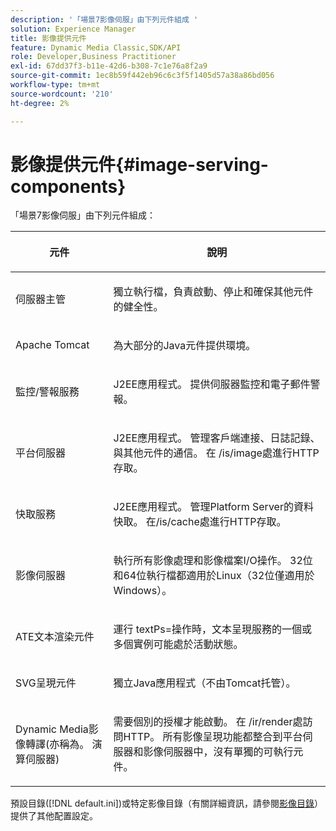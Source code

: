 ```yaml
---
description: '「場景7影像伺服」由下列元件組成 '
solution: Experience Manager
title: 影像提供元件
feature: Dynamic Media Classic,SDK/API
role: Developer,Business Practitioner
exl-id: 67dd37f3-b11e-42d6-b308-7c1e76a8f2a9
source-git-commit: 1ec8b59f442eb96c6c3f5f1405d57a38a86bd056
workflow-type: tm+mt
source-wordcount: '210'
ht-degree: 2%

---
```


# 影像提供元件{#image-serving-components}

「場景7影像伺服」由下列元件組成：

<table id="table_534AF33FE5C4453EACAE0DF35E8E3B63"> 
 <thead> 
  <tr> 
   <th colname="col1" class="entry"> <p>元件 </p> </th> 
   <th colname="col2" class="entry"> <p>說明 </p> </th> 
  </tr>
 </thead>
 <tbody> 
  <tr> 
   <td colname="col1"> <p>伺服器主管 </p> </td> 
   <td colname="col2"> <p>獨立執行檔，負責啟動、停止和確保其他元件的健全性。 </p> </td> 
  </tr> 
  <tr> 
   <td colname="col1"> <p>Apache Tomcat </p> </td> 
   <td colname="col2"> <p>為大部分的Java元件提供環境。 </p> </td> 
  </tr> 
  <tr> 
   <td colname="col1"> <p>監控/警報服務 </p> </td> 
   <td colname="col2"> <p>J2EE應用程式。 提供伺服器監控和電子郵件警報。 </p> </td> 
  </tr> 
  <tr> 
   <td colname="col1"> <p>平台伺服器 </p> </td> 
   <td colname="col2"> <p>J2EE應用程式。 管理客戶端連接、日誌記錄、與其他元件的通信。 在<span class="filepath"> /is/image</span>處進行HTTP存取。 </p> </td> 
  </tr> 
  <tr> 
   <td colname="col1"> <p>快取服務 </p> </td> 
   <td colname="col2"> <p>J2EE應用程式。 管理Platform Server的資料快取。 在/is/cache處進行HTTP存取。 </p> </td> 
  </tr> 
  <tr> 
   <td colname="col1"> <p>影像伺服器 </p> </td> 
   <td colname="col2"> <p>執行所有影像處理和影像檔案I/O操作。 32位和64位執行檔都適用於Linux（32位僅適用於Windows）。 </p> </td> 
  </tr> 
  <tr> 
   <td colname="col1"> <p>ATE文本渲染元件 </p> </td> 
   <td colname="col2"> <p>運行<span class="codeph"> textPs=</span>操作時，文本呈現服務的一個或多個實例可能處於活動狀態。 </p> </td> 
  </tr> 
  <tr> 
   <td colname="col1"> <p>SVG呈現元件 </p> </td> 
   <td colname="col2"> <p>獨立Java應用程式（不由Tomcat托管）。 </p> </td> 
  </tr> 
  <tr> 
   <td colname="col1"> <p>Dynamic Media影像轉譯(亦稱為。 演算伺服器) </p> </td> 
   <td colname="col2"> <p>需要個別的授權才能啟動。 在<span class="filepath"> /ir/render</span>處訪問HTTP。 所有影像呈現功能都整合到平台伺服器和影像伺服器中，沒有單獨的可執行元件。 </p> </td> 
  </tr> 
 </tbody> 
</table>

預設目錄([!DNL default.ini])或特定影像目錄（有關詳細資訊，請參閱[影像目錄](../../is-api/image-catalog/image-serving-api-ref/c-image-catalog-reference/c-overview/c-overview.md#concept-9ce2b6a133de45f783e95cabc5810ac3)）提供了其他配置設定。
